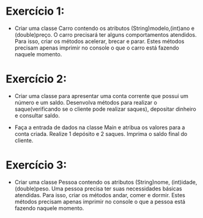 # Exercício 1:
  
  * Criar uma classe Carro contendo os atributos (String)modelo,(int)ano e (double)preço.
  	O carro precisará ter alguns comportamentos atendidos.
	Para isso, criar os métodos acelerar, brecar e parar. Estes métodos precisam apenas imprimir no console o que o carro está 		fazendo naquele momento.
	
# Exercício 2:
	
* Criar uma classe para apresentar uma conta corrente que possui um número e um saldo. Desenvolva métodos para realizar o saque(verificando se o cliente pode realizar saques), depositar dinheiro e consultar saldo.

* Faça a entrada de dados na classe Main e atribua os valores para a conta criada. Realize 1 depósito e 2 saques. Imprima o saldo final do cliente.

# Exercício 3:

* Criar uma classe Pessoa contendo os atributos (String)nome, (int)idade, (double)peso. Uma pessoa precisa ter suas necessidades básicas atendidas.
Para isso, criar os métodos andar, comer e dormir. Estes métodos precisam apenas imprimir no console o que a pessoa está fazendo naquele momento.
